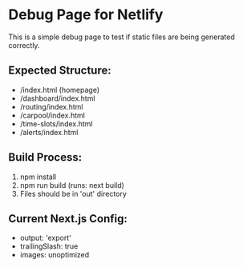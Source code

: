 # Debug Page for Netlify

This is a simple debug page to test if static files are being generated correctly.

## Expected Structure:
- /index.html (homepage)
- /dashboard/index.html  
- /routing/index.html
- /carpool/index.html
- /time-slots/index.html
- /alerts/index.html

## Build Process:
1. npm install
2. npm run build (runs: next build)
3. Files should be in 'out' directory

## Current Next.js Config:
- output: 'export'
- trailingSlash: true
- images: unoptimized
